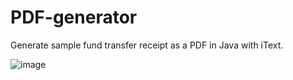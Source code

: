 # PDF-generator
Generate sample fund transfer receipt as a PDF in Java with iText.

![image](https://github.com/Isurie/PDF-generator/assets/36602031/d96add67-64d0-4117-881e-3a2979502730)
